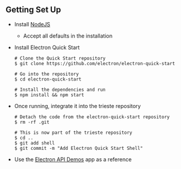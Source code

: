 ## Getting Set Up

* Install [NodeJS](https://nodejs.org/en/)
    * Accept all defaults in the installation

* Install Electron Quick Start
    ```
    # Clone the Quick Start repository
    $ git clone https://github.com/electron/electron-quick-start

    # Go into the repository
    $ cd electron-quick-start

    # Install the dependencies and run
    $ npm install && npm start
    ```

* Once running, integrate it into the trieste repository
    ```
    # Detach the code from the electron-quick-start repository
    $ rm -rf .git

    # This is now part of the trieste repository
    $ cd ..
    $ git add shell
    $ git commit -m "Add Electron Quick Start Shell"
    ```
    
* Use the [Electron API Demos](https://electron-api-demos.githubapp.com/updates/ElectronAPIDemosSetup.exe) app as a reference

